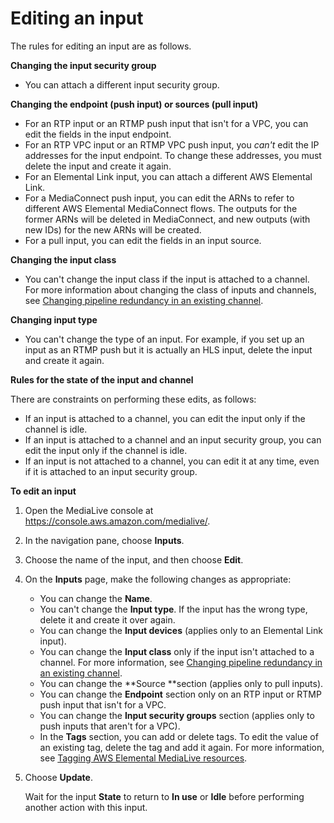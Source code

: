 # Editing an input<a name="edit-input"></a>

The rules for editing an input are as follows\.

**Changing the input security group**
+ You can attach a different input security group\. 

**Changing the endpoint \(push input\) or sources \(pull input\)**
+ For an RTP input or an RTMP push input that isn't for a VPC, you can edit the fields in the input endpoint\.
+ For an RTP VPC input or an RTMP VPC push input, you *can't* edit the IP addresses for the input endpoint\. To change these addresses, you must delete the input and create it again\.
+ For an Elemental Link input, you can attach a different AWS Elemental Link\.
+ For a MediaConnect push input, you can edit the ARNs to refer to different AWS Elemental MediaConnect flows\. The outputs for the former ARNs will be deleted in MediaConnect, and new outputs \(with new IDs\) for the new ARNs will be created\. 
+ For a pull input, you can edit the fields in an input source\. 

**Changing the input class**
+ You can't change the input class if the input is attached to a channel\. For more information about changing the class of inputs and channels, see [Changing pipeline redundancy in an existing channel](pipeline-redundancy-change.md)\.

**Changing input type**
+ You can't change the type of an input\. For example, if you set up an input as an RTMP push but it is actually an HLS input, delete the input and create it again\. 

**Rules for the state of the input and channel**

There are constraints on performing these edits, as follows:
+ If an input is attached to a channel, you can edit the input only if the channel is idle\.
+ If an input is attached to a channel and an input security group, you can edit the input only if the channel is idle\.
+ If an input is not attached to a channel, you can edit it at any time, even if it is attached to an input security group\.

**To edit an input**

1. Open the MediaLive console at [https://console\.aws\.amazon\.com/medialive/](https://console.aws.amazon.com/medialive/)\.

1. In the navigation pane, choose **Inputs**\.

1. Choose the name of the input, and then choose **Edit**\.

1. On the **Inputs** page, make the following changes as appropriate:
   + You can change the **Name**\.
   + You can't change the **Input type**\. If the input has the wrong type, delete it and create it over again\.
   + You can change the **Input devices** \(applies only to an Elemental Link input\)\.
   + You can change the **Input class** only if the input isn't attached to a channel\. For more information, see [Changing pipeline redundancy in an existing channel](pipeline-redundancy-change.md)\.
   + You can change the **Source **section \(applies only to pull inputs\)\. 
   + You can change the **Endpoint** section only on an RTP input or RTMP push input that isn't for a VPC\.
   + You can change the **Input security groups** section \(applies only to push inputs that aren't for a VPC\)\.
   + In the **Tags** section, you can add or delete tags\. To edit the value of an existing tag, delete the tag and add it again\. For more information, see [Tagging AWS Elemental MediaLive resources](tagging.md)\.

1. Choose **Update**\.

   Wait for the input **State** to return to **In use** or **Idle** before performing another action with this input\.